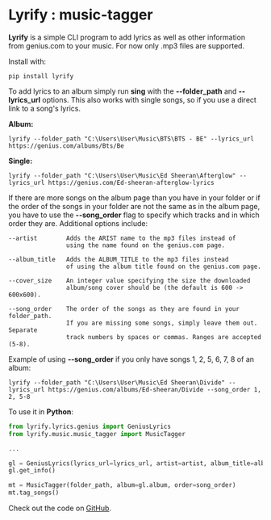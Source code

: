 # Lyrify : music-tagger
__Lyrify__ is a simple CLI program to add lyrics as well as other information from genius.com to your music. For now only .mp3 files are supported.

Install with:

```console
pip install lyrify
```

To add lyrics to an album simply run **sing** with the **--folder_path** and **--lyrics_url** options. This also works with single songs, so if you use a direct link to a song's lyrics.

**Album:**
```console
lyrify --folder_path "C:\Users\User\Music\BTS\BTS - BE" --lyrics_url https://genius.com/albums/Bts/Be
```

**Single:**
```console
lyrify --folder_path "C:\Users\User\Music\Ed Sheeran\Afterglow" --lyrics_url https://genius.com/Ed-sheeran-afterglow-lyrics
```

If there are more songs on the album page than you have in your folder or if the order of the songs in your folder are not the same as in the album page, you have to use the **--song_order** flag to specify which tracks and in which order they are. Additional options include:

```console
--artist        Adds the ARIST name to the mp3 files instead of 
                using the name found on the genius.com page.

--album_title   Adds the ALBUM_TITLE to the mp3 files instead 
                of using the album title found on the genius.com page.

--cover_size    An integer value specifying the size the downloaded 
                album/song cover should be (the default is 600 -> 600x600).

--song_order    The order of the songs as they are found in your folder_path. 
                If you are missing some songs, simply leave them out. Separate 
                track numbers by spaces or commas. Ranges are accepted (5-8).
```

Example of using **--song_order** if you only have songs 1, 2, 5, 6, 7, 8 of an album: 

```console
lyrify --folder_path "C:\Users\User\Music\Ed Sheeran\Divide" --lyrics_url https://genius.com/albums/Ed-sheeran/Divide --song_order 1, 2, 5-8
```

To use it in **Python**:

```python
from lyrify.lyrics.genius import GeniusLyrics
from lyrify.music.music_tagger import MusicTagger

...

gl = GeniusLyrics(lyrics_url=lyrics_url, artist=artist, album_title=album, folder_path=folder, song_order=song_order, cover_size=cover_size)
gl.get_info()

mt = MusicTagger(folder_path, album=gl.album, order=song_order)
mt.tag_songs()
```

Check out the code on [GitHub](https://github.com/bennymi/music-tagger).